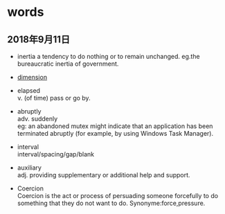 # words

## 2018年9月11日
- inertia
a tendency to do nothing or to remain unchanged.
eg.the bureaucratic inertia of government.

- [dimension](https://www.thefreedictionary.com/dimension)

- elapsed  
v. (of time) pass or go by.

- abruptly  
adv. suddenly  
eg: an abandoned mutex might indicate that an application has been terminated abruptly (for example, by using Windows Task Manager).

- interval  
interval/spacing/gap/blank  

- auxiliary  
adj. providing supplementary or additional help and support.

- Coercion   
Coercion is the act or process of persuading someone forcefully to do something that they do not want to do.
Synonyme:force,pressure.